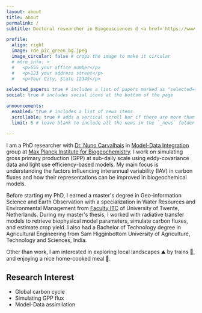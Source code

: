 ```yaml
---
layout: about
title: about
permalink: /
subtitle: Doctoral researcher in Biogeosciences @ <a href='https://www.bgc-jena.mpg.de/en'> Max Planck Institute for Biogeochemistry</a>.<br>Currently based in <a href='https://maps.app.goo.gl/SosmjeHJGRcJUWkU9'>Jena</a>, Germany.

profile:
  align: right
  image: rde_pic_green_bg.jpeg
  image_circular: false # crops the image to make it circular
  # more_info: >
  #   <p>555 your office number</p>
  #   <p>123 your address street</p>
  #   <p>Your City, State 12345</p>

selected_papers: true # includes a list of papers marked as "selected={true}"
social: true # includes social icons at the bottom of the page

announcements:
  enabled: true # includes a list of news items
  scrollable: true # adds a vertical scroll bar if there are more than 3 news items
  limit: 5 # leave blank to include all the news in the `_news` folder

---
```


I am a PhD researcher with <a href="https://www.bgc-jena.mpg.de/person/ncarval/5335138">Dr. Nuno Carvalhais</a> in <a href="https://www.bgc-jena.mpg.de/en/bgi/mdi">Model-Data Integration</a> group at <a href='https://www.bgc-jena.mpg.de/en'> Max Planck Institute for Biogeochemistry</a>. I work on simulating gross primary production (GPP) at sub-daily scale using eddy-covariance data and light use efficiency-based models. My main focus is understanding the factors influencing interannual variability (IAV) in carbon fluxes and how their representations can be improved in biogeochemical models.

Before starting my PhD, I earned a master's degree in Geo-information Science and Earth Observation with a specialization in Water Resources and Environmental Management from <a href="https://www.itc.nl/">Faculty ITC</a> of University of Twente, Netherlands. During my master's thesis, I worked with radiative transfer models to retrieve biophysical model parameters, simulate carbon fluxes, and estimate crop yield. I also had a Bachelor of Technology degree in Agricultural Engineering from Sam Higginbottom University of Agriculture, Technology and Sciences, India.

Other than work, I am interested in exploring local landscapes ⛰️ by trains 🚂, and enjoying a nice home-cooked meal 🍲.

<h2>Research Interest</h2>
<ul>
  <li>Global carbon cycle</li>
  <li>Simulating GPP flux</li>
  <li>Model-Data assimilation</li>
</ul>
